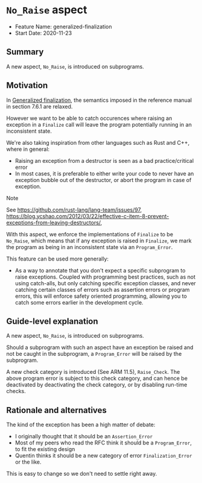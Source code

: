 # `No_Raise` aspect

- Feature Name: generalized-finalization
- Start Date: 2020-11-23

## Summary

A new aspect, `No_Raise`, is introduced on subprograms.

## Motivation

In [Generalized finalization](rfc-generalized-finalization.md), the semantics
imposed in the reference manual in section 7.6.1 are relaxed.

However we want to be able to catch occurences where raising an exception in a
`Finalize` call will leave the program potentially running in an inconsistent
state.

We're also taking inspiration from other languages such as Rust and C++, where
in general:

* Raising an exception from a destructor is seen as a bad practice/critical error
* In most cases, it is preferable to either write your code to never have an
  exception bubble out of the destructor, or abort the program in case of
  exception.

> [!NOTE]
> See https://github.com/rust-lang/lang-team/issues/97,
> https://blog.ycshao.com/2012/03/22/effective-c-item-8-prevent-exceptions-from-leaving-destructors/,

With this aspect, we enforce the implementations of `Finalize` to be
`No_Raise`, which means that if any exception is raised in `Finalize`, we mark
the program as being in an inconsistent state via an `Program_Error`.

This feature can be used more generally:

* As a way to annotate that you don't expect a specific subprogram to raise
  exceptions. Coupled with programming best practices, such as not using
  catch-alls, but only catching specific exception classes, and never catching
  certain classes of errors such as assertion errors or program errors, this will
  enforce safety oriented programming, allowing you to catch some errors
  earlier in the development cycle.

## Guide-level explanation

A new aspect, `No_Raise`, is introduced on subprograms.

Should a subprogram with such an aspect have an exception be raised and not be
caught in the subprogram, a `Program_Error` will be raised by the subprogram.

A new check category is introduced (See ARM 11.5), `Raise_Check`. The above
program error is subject to this check category, and can hence be deactivated
by deactivating the check category, or by disabling run-time checks.

## Rationale and alternatives

The kind of the exception has been a high matter of debate:

* I originally thought that it should be an `Assertion_Error`
* Most of my peers who read the RFC think it should be a `Program_Error`, to fit the existing design
* Quentin thinks it should be a new category of error `Finalization_Error` or the like.

This is easy to change so we don't need to settle right away.
